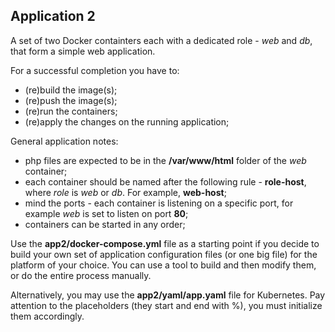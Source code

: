 ## Application 2 ##
A set of two Docker containters each with a dedicated role - *web* and *db*, that form a simple web application.

For a successful completion you have to:
 - (re)build the image(s);
 - (re)push the image(s);
 - (re)run the containers;
 - (re)apply the changes on the running application;

General application notes:
 - php files are expected to be in the **/var/www/html** folder of the *web* container;
 - each container should be named after the following rule - **role-host**, where *role* is *web* or *db*. For example, **web-host**;
 - mind the ports - each container is listening on a specific port, for example *web* is set to listen on port **80**;
 - containers can be started in any order;

Use the **app2/docker-compose.yml** file as a starting point if you decide to build your own set of application configuration files (or one big file) for the platform of your choice. You can use a tool to build and then modify them, or do the entire process manually. 

Alternatively, you may use the **app2/yaml/app.yaml** file for Kubernetes. Pay attention to the placeholders (they start and end with %), you must initialize them accordingly.
